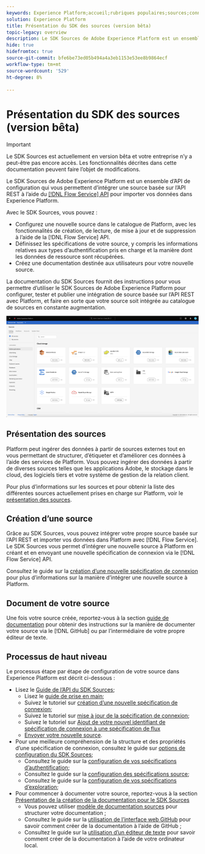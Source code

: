 ```yaml
---
keywords: Experience Platform;accueil;rubriques populaires;sources;connecteurs;connecteurs source;sdk sources;sdk;SDK
solution: Experience Platform
title: Présentation du SDK des sources (version bêta)
topic-legacy: overview
description: Le SDK Sources de Adobe Experience Platform est un ensemble d’API de configuration qui vous permettent d’intégrer une source basée sur l’API REST à l’aide de l’API Flow Service pour importer vos données dans Experience Platform.
hide: true
hidefromtoc: true
source-git-commit: bfe6be73ed05b494a4a3eb1153e53ee8b9864ecf
workflow-type: tm+mt
source-wordcount: '529'
ht-degree: 8%

---
```


# Présentation du SDK des sources (version bêta)

>[!IMPORTANT]
>
>Le SDK Sources est actuellement en version bêta et votre entreprise n’y a peut-être pas encore accès. Les fonctionnalités décrites dans cette documentation peuvent faire l’objet de modifications.

Le SDK Sources de Adobe Experience Platform est un ensemble d’API de configuration qui vous permettent d’intégrer une source basée sur l’API REST à l’aide du [[!DNL Flow Service] API](https://www.adobe.io/experience-platform-apis/references/flow-service/) pour importer vos données dans Experience Platform.

Avec le SDK Sources, vous pouvez :

* Configurez une nouvelle source dans le catalogue de Platform, avec les fonctionnalités de création, de lecture, de mise à jour et de suppression à l’aide de la [!DNL Flow Service] API.
* Définissez les spécifications de votre source, y compris les informations relatives aux types d’authentification pris en charge et la manière dont les données de ressource sont récupérées.
* Créez une documentation destinée aux utilisateurs pour votre nouvelle source.

La documentation du SDK Sources fournit des instructions pour vous permettre d’utiliser le SDK Sources de Adobe Experience Platform pour configurer, tester et publier une intégration de source basée sur l’API REST avec Platform, et faire en sorte que votre source soit intégrée au catalogue de sources en constante augmentation.

![catalogue](./assets/catalog.png)

## Présentation des sources

Platform peut ingérer des données à partir de sources externes tout en vous permettant de structurer, d’étiqueter et d’améliorer ces données à l’aide des services de Platform. Vous pouvez ingérer des données à partir de diverses sources telles que les applications Adobe, le stockage dans le cloud, des logiciels tiers et votre système de gestion de la relation client.

Pour plus d’informations sur les sources et pour obtenir la liste des différentes sources actuellement prises en charge sur Platform, voir le [présentation des sources](../home.md).

## Création d’une source

Grâce au SDK Sources, vous pouvez intégrer votre propre source basée sur l’API REST et importer vos données dans Platform avec [!DNL Flow Service]. Le SDK Sources vous permet d’intégrer une nouvelle source à Platform en créant et en envoyant une nouvelle spécification de connexion via le [!DNL Flow Service] API.

Consultez le guide sur la [création d’une nouvelle spécification de connexion](./api/overview.md) pour plus d’informations sur la manière d’intégrer une nouvelle source à Platform.

## Document de votre source

Une fois votre source créée, reportez-vous à la section [guide de documentation](./documentation/overview.md) pour obtenir des instructions sur la manière de documenter votre source via le [!DNL GitHub] ou par l’intermédiaire de votre propre éditeur de texte.

## Processus de haut niveau

Le processus étape par étape de configuration de votre source dans Experience Platform est décrit ci-dessous :

* Lisez le [Guide de l’API du SDK Sources](./api/overview.md);
   * Lisez le [guide de prise en main](./api/getting-started.md);
   * Suivez le tutoriel sur [création d’une nouvelle spécification de connexion](./api/create.md);
   * Suivez le tutoriel sur [mise à jour de la spécification de connexion](./api/update-connection-specs.md);
   * Suivez le tutoriel sur [Ajout de votre nouvel identifiant de spécification de connexion à une spécification de flux](./api/update-flow-specs.md)
   * [Envoyer votre nouvelle source](./api/submit.md).
* Pour une meilleure compréhension de la structure et des propriétés d’une spécification de connexion, consultez le guide sur [options de configuration du SDK Sources](./config/config.md);
   * Consultez le guide sur la [configuration de vos spécifications d’authentification](./config/authspec.md);
   * Consultez le guide sur la [configuration des spécifications source](./config/sourcespec.md);
   * Consultez le guide sur la [configuration de vos spécifications d’exploration](./config/explorespec.md);
* Pour commencer à documenter votre source, reportez-vous à la section [Présentation de la création de la documentation pour le SDK Sources](./documentation/overview.md)
   * Vous pouvez utiliser [modèle de documentation sources](./documentation/template.md) pour structurer votre documentation ;
   * Consultez le guide sur la [utilisation de l’interface web GitHub](./documentation/github.md) pour savoir comment créer de la documentation à l’aide de GitHub ;
   * Consultez le guide sur la [utilisation d’un éditeur de texte](./documentation/text-editor.md) pour savoir comment créer de la documentation à l’aide de votre ordinateur local.

